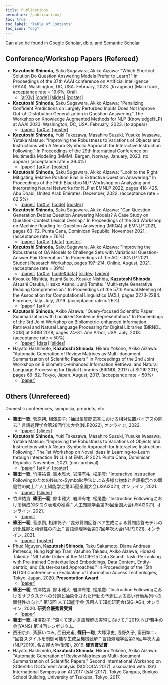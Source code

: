 ```yaml
---
title: Publications
permalink: /publications/
toc: true
toc_label: "Table of Contents"
toc_icon: "cog"
---
```


Can also be found in [Google Scholar](https://scholar.google.co.jp/citations?user=CKzpArsAAAAJ&hl=ja), [dblp](https://dblp.uni-trier.de/pers/hd/s/Shinoda:Kazutoshi), and [Semantic Scholar](https://www.semanticscholar.org/author/Kazutoshi-Shinoda/50088672)

## Conference/Workshop Papers (Refereed)
* **Kazutoshi Shinoda**, Saku Sugawara, Akiko Aizawa: "Which Shortcut Solution Do Question Answering Models Prefer to Learn?" In Proceedings of the 37th AAAI conference on Artificial Intelligence (AAAI). Washington, DC, USA. February, 2023. (to appear) (Main track, acceptance rate = 19.6%, Oral)
  * [[arXiv](https://arxiv.org/abs/2211.16220)] [[code](https://github.com/KazutoshiShinoda/ShortcutLearnability)] [[slides](https://github.com/KazutoshiShinoda/slides/blob/master/AAAI2023-presentation-public.pdf)] [[poster](https://github.com/KazutoshiShinoda/slides/blob/master/AAAI2023-poster-public.pdf)]
* **Kazutoshi Shinoda**, Saku Sugawara, Akiko Aizawa: "Penalizing Confident Predictions on Largely Perturbed Inputs Does Not Improve Out-of-Distribution Generalization in Question Answering." The Workshop on Knowledge Augmented Methods for NLP (KnowledgeNLP) at AAAI 2023. Washington, DC, USA. February, 2023. (to appear)
  * [[paper](https://knowledge-nlp.github.io/aaai2023/papers/008-OODQA-poster.pdf)] [[arXiv](https://arxiv.org/abs/2211.16093)] [[poster](https://github.com/KazutoshiShinoda/slides/blob/master/KnowledgeNLP2023poster.pdf)]
* **Kazutoshi Shinoda**, Yuki Takezawa, Masahiro Suzuki, Yusuke Iwasawa, Yutaka Matsuo: "Improving the Robustness to Variations of Objects and Instructions with A Neuro-Symbolic Approach for Interactive Instruction Following." In Proceedings of the 29th Internatinal Conference on Multimedia Modeling (MMM). Bergen, Norway. January, 2023. (to appear) (acceptance rate = 39.4%)
  * [paper] [[arXiv](https://arxiv.org/abs/2110.07031)] [[poster](https://github.com/KazutoshiShinoda/slides/blob/master/MMM2023.pdf)]
* **Kazutoshi Shinoda**, Saku Sugawara, Akiko Aizawa: "Look to the Right: Mitigating Relative Position Bias in Extractive Question Answering." In Proceedings of the Fifth BlackboxNLP Workshop on Analyzing and Interpreting Neural Networks for NLP at EMNLP 2022, pages 418–425. Abu Dhabi, United Arab Emirates. December, 2022. (acceptance rate = 62.5%)
  * [[paper](https://aclanthology.org/2022.blackboxnlp-1.35/)] [[arXiv](https://arxiv.org/abs/2210.14541)] [[code](https://github.com/KazutoshiShinoda/RelativePositionBias)] [[poster](https://github.com/KazutoshiShinoda/slides/blob/master/BlackboxNLP2022.pdf)]
* **Kazutoshi Shinoda**, Saku Sugawara, Akiko Aizawa: "Can Question Generation Debias Question Answering Models? A Case Study on Question-Context Lexical Overlap." In Proceedings of the 3rd Workshop on Machine Reading for Question Answering (MRQA) at EMNLP 2021, pages 63–72. Punta Cana, Dominican Republic. November 2021. (acceptance rate = 76%)
  * [[paper](https://aclanthology.org/2021.mrqa-1.6/)] [[arXiv](https://arxiv.org/abs/2109.11256)] [[data](https://github.com/KazutoshiShinoda/Synonym-Replacement)] [[poster](https://github.com/KazutoshiShinoda/slides/blob/master/MRQA2021.pdf)]
* **Kazutoshi Shinoda**, Saku Sugawara, Akiko Aizawa: "Improving the Robustness of QA Models to Challenge Sets with Variational Question-Answer Pair Generation." In Proceedings of the ACL-IJCNLP 2021 Student Research Workshop, pages 197–214. Online. August, 2021. (acceptance rate = 39%)
  * [[paper](https://aclanthology.org/2021.acl-srw.21/)] [[arXiv](https://arxiv.org/abs/2004.03238)] [[code&data](https://github.com/KazutoshiShinoda/VQAG)] [[slides](https://github.com/KazutoshiShinoda/slides/blob/4c2bea8cf46953dd800b646c01cbdca5ccc9e640/ACL2021SRW.pdf)] [[video](https://screencast-o-matic.com/watch/cr1TDfV1w5o)]
* Kyosuke Nishida, Itsumi Saito, Kosuke Nishida, **Kazutoshi Shinoda**, Atsushi Otsuka, Hisako Asano, Junji Tomita: "Multi-style Generative Reading Comprehension." In Proceedings of the 57th Annual Meeting of the Association for Computational Linguistics (ACL), pages 2273–2284. Florence, Italy. July, 2019. (acceptance rate = 26%)
  * [[paper](https://www.aclweb.org/anthology/P19-1220/)] [[arXiv](https://arxiv.org/abs/1901.02262)]
* **Kazutoshi Shinoda**, Akiko Aizawa: "Query-focused Scientific Paper Summarization with Localized Sentence Representation." In Proceedings of the 3rd Joint Workshop on Bibliometric-enhanced Information Retrieval and Natural Language Processing for Digital Libraries (BIRNDL 2018) at SIGIR 2018, pages 24–31. Ann Arbor, USA. July, 2018. (acceptance rate = 50%)
  * [[paper](http://ceur-ws.org/Vol-2132/paper3.pdf)] [[data](https://github.com/Alab-NII/Q-SciSumm)] [[slides](https://docs.google.com/presentation/d/13as3kIMsQZCXwSdTrG1n_-ciHNM9oa96DO0_8HIbXeA/edit?usp=sharing)]
* Hayato Hashimoto, **Kazutoshi Shinoda**, Hikaru Yokono, Akiko Aizawa: "Automatic Generation of Review Matrices as Multi-document Summarization of Scientific Papers." In Proceedings of the 2nd Joint Workshop on Bibliometric-enhanced Information Retrieval and Natural Language Processing for Digital Libraries (BIRNDL 2017) at SIGIR 2017, pages 69–82. Tokyo, Japan. August, 2017. (acceptance rate = 50%)
  * [[paper](http://ceur-ws.org/Vol-1888/paper6.pdf)]

## Others (Unrefereed)
Domestic conferences, symposia, preprints, etc.
* **篠田一聡**, 菅原朔, 相澤彰子: "抽出型質問応答における相対位置バイアスの除去." 言語処理学会第28回年次大会(NLP2022), オンライン, 2022.
  * [[paper](https://www.anlp.jp/proceedings/annual_meeting/2022/pdf_dir/C1-4.pdf)] [[slides](https://github.com/KazutoshiShinoda/slides/blob/master/NLP2022.pdf)]
* **Kazutoshi Shinoda**, Yuki Takezawa, Masahiro Suzuki, Yusuke Iwasawa, Yutaka Matsuo: "Improving the Robustness to Variations of Objects and Instructions with A Neuro-Symbolic Approach for Interactive Instruction Following." The 1st Workshop on Novel Ideas in Learning-to-Learn through Interaction (NILLI) at EMNLP 2021. Punta Cana, Dominican Republic. November, 2021. (non-archival)
  * [[paper](https://www.cs.mcgill.ca/~pparth2/nilli_workshop//assets/pdf/1.pdf)] [[arXiv](https://arxiv.org/abs/2110.07031)] [[poster](https://github.com/KazutoshiShinoda/slides/blob/master/NILLI2021.pdf)]
* **篠田一聡**, 竹澤祐貴, 鈴木雅大, 岩澤有祐, 松尾豊: "Interactive Instruction FollowingのためのNeuro-Symbolic手法による多様な物体と言語指示への頑健性の向上." 人工知能学会第35回全国大会(JSAI2021), オンライン, 2021.
  * [[paper](https://www.jstage.jst.go.jp/article/pjsai/JSAI2021/0/JSAI2021_2J3GS8b03/_article/-char/ja/)] [[slides](https://github.com/KazutoshiShinoda/slides/blob/a429e5e9e95b97a93faa34c5757b39117fbc9855/JSAI2021Shinoda.pdf)]
* 竹澤祐貴, **篠田一聡**, 鈴木雅大, 岩澤有祐, 松尾豊: "Instruction Followingにおける構成的タスク表現の獲得." 人工知能学会第35回全国大会(JSAI2021), オンライン, 2021.
  * [[paper](https://www.jstage.jst.go.jp/article/pjsai/JSAI2021/0/JSAI2021_2J4GS8c01/_article/-char/ja/)]
* **篠田一聡**, 菅原朔, 相澤彰子: "変分質問回答ペア生成による質問応答モデルの汎化性能と頑健性の向上." 言語処理学会第27回年次大会(NLP2021), オンライン, 2021.
  * [[paper](https://www.anlp.jp/proceedings/annual_meeting/2021/pdf_dir/P7-21.pdf)] [[poster](https://github.com/KazutoshiShinoda/slides/blob/2923b95775cb92628d8ff955a8e2e81c18e078a1/NLP2021-Shinoda-Posterv4.pdf)]
* Phuc Nguyen, **Kazutoshi Shinoda**, Taku Sakamoto, Diana Andreea Petrescu, Hung Nghiep Tran, Atsuhiro Takasu, Akiko Aizawa, Hideaki Takeda: "NII Table Linker at the NTCIR-15 Data Search Task: Re-ranking with Pre-trained Contextualized Embeddings, Data Content, Entity-centric, and Cluster-based Approaches." In Proceedings of the 15th NTCIR Conference on Evaluation of Information Access Technologies, Tokyo, Japan, 2020. **Presentation Award**
  * [[paper](http://research.nii.ac.jp/ntcir/workshop/OnlineProceedings15/pdf/ntcir/04-NTCIR15-DATA-NguyenP.pdf)]
* **篠田一聡**, 竹澤祐貴, 鈴木雅大, 岩澤有祐, 松尾豊: "Instruction Followingにおけるサブタスクへの分割と抽象化された行動の予測による長い行動系列への頑健性の向上." 第16回 人工知能学会 汎用人工知能研究会(SIG-AGI), オンライン, 2020. **研究会優秀賞受賞**
  * [[paper](https://jsai.ixsq.nii.ac.jp/ej/?action=pages_view_main&active_action=repository_view_main_item_detail&item_id=10860&item_no=1&page_id=13&block_id=23)]
* **篠田一聡**, 相澤彰子: "深くて速い言語理解の実現に向けて." 2019. NLP若手の会(YANS) 第14回シンポジウム.
* 西田京介, 斉藤いつみ, 西田光甫, **篠田一聡**, 大塚淳史, 浅野久子, 富田準二: "回答スタイルを制御可能な生成型機械読解." 言語処理学会第25回年次大会(NLP2019), 名古屋大学(愛知), 2019. **優秀賞受賞**
* Hayato Hashimoto, **Kazutoshi Shinoda**, Hikaru Yokono, Akiko Aizawa: "Automatic Generation of Review Matrices as Multi-document Summarization of Scientific Papers." Second International Workshop on SCIentific DOCument Analysis (SCIDOCA 2017), associated with JSAI International Symposia on AI 2017 (IsAI-2017). Tokyo Campus, Bunkyo School Building, University of Tsukuba, Tokyo, 2017.
